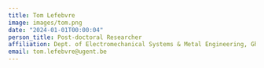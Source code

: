 ```yaml
---
title: Tom Lefebvre
image: images/tom.png
date: "2024-01-01T00:00:04"
person_title: Post-doctoral Researcher
affiliation: Dept. of Electromechanical Systems & Metal Engineering, Ghent university
email: tom.lefebvre@ugent.be
---
```

